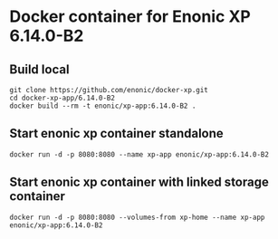 # Docker container for Enonic XP 6.14.0-B2

## Build local

    git clone https://github.com/enonic/docker-xp.git
    cd docker-xp-app/6.14.0-B2
    docker build --rm -t enonic/xp-app:6.14.0-B2 .

## Start enonic xp container standalone

    docker run -d -p 8080:8080 --name xp-app enonic/xp-app:6.14.0-B2

## Start enonic xp container with linked storage container

    docker run -d -p 8080:8080 --volumes-from xp-home --name xp-app enonic/xp-app:6.14.0-B2
